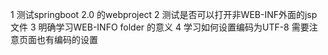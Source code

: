 1 测试springboot 2.0 的webproject
2 测试是否可以打开非WEB-INF外面的jsp文件
3 明确学习WEB-INFO folder 的意义
4 学习如何设置编码为UTF-8 需要注意页面也有编码的设置